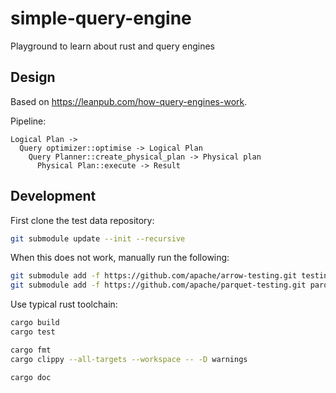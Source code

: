 # simple-query-engine
Playground to learn about rust and query engines


## Design

Based on https://leanpub.com/how-query-engines-work.

Pipeline:
```pre
Logical Plan -> 
  Query optimizer::optimise -> Logical Plan
    Query Planner::create_physical_plan -> Physical plan
      Physical Plan::execute -> Result
```


## Development
First clone the test data repository:

```bash
git submodule update --init --recursive
```

When this does not work, manually run the following:

```bash
git submodule add -f https://github.com/apache/arrow-testing.git testing
git submodule add -f https://github.com/apache/parquet-testing.git parquet-testing
```

Use typical rust toolchain:

```bash
cargo build
cargo test

cargo fmt
cargo clippy --all-targets --workspace -- -D warnings

cargo doc
```
